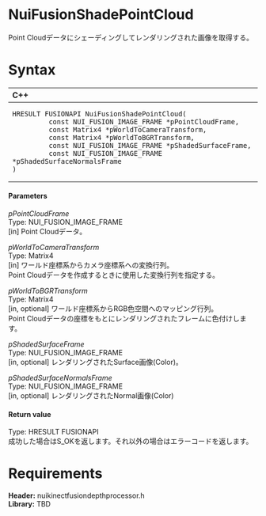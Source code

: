NuiFusionShadePointCloud  
========================  

Point Cloudデータにシェーディングしてレンダリングされた画像を取得する。 <span id="syntaxSection"></span>

Syntax  
======  

<table>
<colgroup>
<col width="100%" />
</colgroup>
<thead>
<tr class="header">
<th align="left">C++</th>
</tr>
</thead>
<tbody>
<tr class="odd">
<td align="left"><pre><code>HRESULT FUSIONAPI NuiFusionShadePointCloud(  
         const NUI_FUSION_IMAGE_FRAME *pPointCloudFrame,  
         const Matrix4 *pWorldToCameraTransform,  
         const Matrix4 *pWorldToBGRTransform,  
         const NUI_FUSION_IMAGE_FRAME *pShadedSurfaceFrame,  
         const NUI_FUSION_IMAGE_FRAME *pShadedSurfaceNormalsFrame  
)</code></pre></td>
</tr>
</tbody>
</table>

<span id="ID4EG"></span>
#### Parameters  

*pPointCloudFrame*    
Type: NUI\_FUSION\_IMAGE\_FRAME  
[in] Point Cloudデータ。  

*pWorldToCameraTransform*    
Type: Matrix4  
[in] ワールド座標系からカメラ座標系への変換行列。  
Point Cloudデータを作成するときに使用した変換行列を指定する。  

*pWorldToBGRTransform*    
Type: Matrix4  
[in, optional] ワールド座標系からRGB色空間へのマッピング行列。  
Point Cloudデータの座標をもとにレンダリングされたフレームに色付けします。

*pShadedSurfaceFrame*    
Type: NUI\_FUSION\_IMAGE\_FRAME  
[in, optional] レンダリングされたSurface画像(Color)。  

*pShadedSurfaceNormalsFrame*    
Type: NUI\_FUSION\_IMAGE\_FRAME  
[in, optional] レンダリングされたNormal画像(Color)  

<span id="ID4EN"></span>
#### Return value  

Type: HRESULT FUSIONAPI  
成功した場合はS\_OKを返します。それ以外の場合はエラーコードを返します。  

<span id="requirements"></span>

Requirements  
============  

**Header:** nuikinectfusiondepthprocessor.h  
**Library:** TBD  



<!--Please do not edit the data in the comment block below.-->
<!--
TOCTitle : NuiFusionShadePointCloud
RLTitle : NuiFusionShadePointCloud
KeywordK : NuiFusionShadePointCloud
KeywordF : NuiFusionShadePointCloud
KeywordF : Microsoft.Kinect.nuikinectfusiondepthprocessor.NuiFusionShadePointCloud(NUI_FUSION_IMAGE_FRAME,Matrix4,Matrix4,NUI_FUSION_IMAGE_FRAME,NUI_FUSION_IMAGE_FRAME)
KeywordA : M:Microsoft.Kinect.nuikinectfusiondepthprocessor.NuiFusionShadePointCloud(NUI_FUSION_IMAGE_FRAME,Matrix4,Matrix4,NUI_FUSION_IMAGE_FRAME,NUI_FUSION_IMAGE_FRAME)
AssetID : M:Microsoft.Kinect.nuikinectfusiondepthprocessor.NuiFusionShadePointCloud(NUI_FUSION_IMAGE_FRAME,Matrix4,Matrix4,NUI_FUSION_IMAGE_FRAME,NUI_FUSION_IMAGE_FRAME)
Locale : en-us
CommunityContent : 1
APIType : Managed
APILocation : 
APIName : Microsoft.Kinect.nuikinectfusiondepthprocessor.NuiFusionShadePointCloud
TargetOS : Windows
TopicType : kbSyntax
DevLang : C++
DocSet : K4Wv2
ProjType : K4Wv2Proj
Technology : Kinect for Windows
Product : Kinect for Windows SDK v2
productversion : 20
-->
